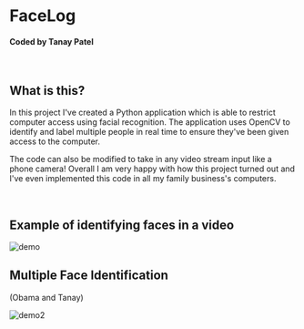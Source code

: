 # FaceLog
#### Coded by Tanay Patel
<br />
 
## What is this?
 
In this project I've created a Python application which is able to restrict computer access using facial recognition. The application uses OpenCV to identify and label multiple people in real time to ensure they've been given access to the computer.
 
The code can also be modified to take in any video stream input like a phone camera! Overall I am very happy with how this project turned out and I've even implemented this code in all my family business's computers.
 
<br />
 
## Example of identifying faces in a video
 
<img src="FaceLogImages/Demo.gif" alt="demo"/>

## Multiple Face Identification 
(Obama and Tanay)
 
<img src="FaceLogImages/Demo2.gif" alt="demo2"/>
 
